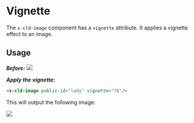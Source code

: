 # Vignette

The `x-cld-image` component has a `vignette` attribute. It applies a vignette effect to an image.

## Usage

<em><strong>Before:</strong></em>
<img src="https://res.cloudinary.com/unicodeveloper/image/upload/lady">


<em><strong>Apply the vignette:</strong></em>
```html
<x-cld-image public-id="lady" vignette="78"/>
```

This will output the following image:

<img src="https://res.cloudinary.com/unicodeveloper/image/upload/e_vignette:78/lady?_a=AACnOBs">